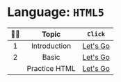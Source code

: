 # Language: **`HTML5`**

|😶‍🌫️| **Topic** | `Click` |
|:-:|:-:|:-:|
|1|Introduction|[Let's Go](https://github.com/iamrahulkumar052/my-notes/tree/main/HTML)|
|2|Basic|[Let's Go](https://github.com/iamrahulkumar052/my-notes/tree/main/HTML)|
||Practice HTML|[Let's Go](https://github.com/iamrahulkumar052/my-notes/tree/main/HTML/Practice%20HTML)|


